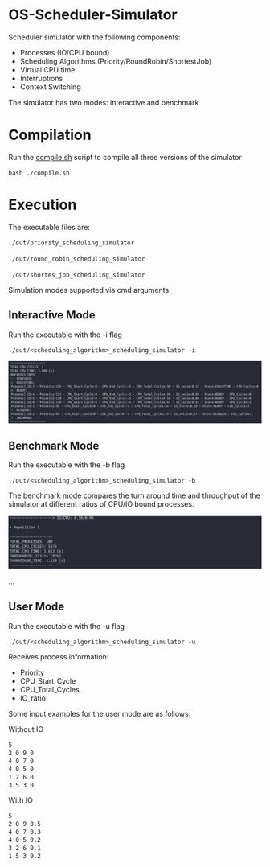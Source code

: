 # OS-Scheduler-Simulator

Scheduler simulator with the following components:
* Processes (IO/CPU bound)
* Scheduling Algorithms (Priority/RoundRobin/ShortestJob)
* Virtual CPU time
* Interruptions
* Context Switching

The simulator has two modes: interactive and benchmark

# Compilation

Run the [compile.sh](./compile.sh) script to compile all three versions of the simulator

```
bash ./compile.sh
```

# Execution

The executable files are:
```
./out/priority_scheduling_simulator

./out/round_robin_scheduling_simulator

./out/shortes_job_scheduling_simulator
```

Simulation modes supported via cmd arguments.

## Interactive Mode

Run the executable with the -i flag
```
./out/<scheduling_algorithm>_scheduling_simulator -i
```
<img src="./Images/interactive_mode.png" style="width:800px;"/>


## Benchmark Mode

Run the executable with the -b flag
```
./out/<scheduling_algorithm>_scheduling_simulator -b
```
The benchmark mode compares the turn around time and throughput of the simulator at different ratios of CPU/IO bound processes.

<img src="./Images/benchmark_mode.png" style="width:700px;"/>

...

## User Mode

Run the executable with the -u flag
```
./out/<scheduling_algorithm>_scheduling_simulator -u
```

Receives process information:
* Priority
* CPU_Start_Cycle
* CPU_Total_Cycles
* IO_ratio

Some input examples for the user mode are as follows:

Without IO

```
5
2 0 9 0
4 0 7 0
4 0 5 0
1 2 6 0
3 5 3 0
```

With IO

```
5
2 0 9 0.5 
4 0 7 0.3 
4 0 5 0.2 
3 2 6 0.1 
1 5 3 0.2 
```
